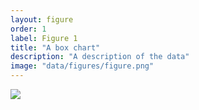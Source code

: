 ```yaml
---
layout: figure
order: 1
label: Figure 1
title: "A box chart"
description: "A description of the data"
image: "data/figures/figure.png"
---
```

<img src="{{ site.baseurl }}/data/figures/box_plot.png">
